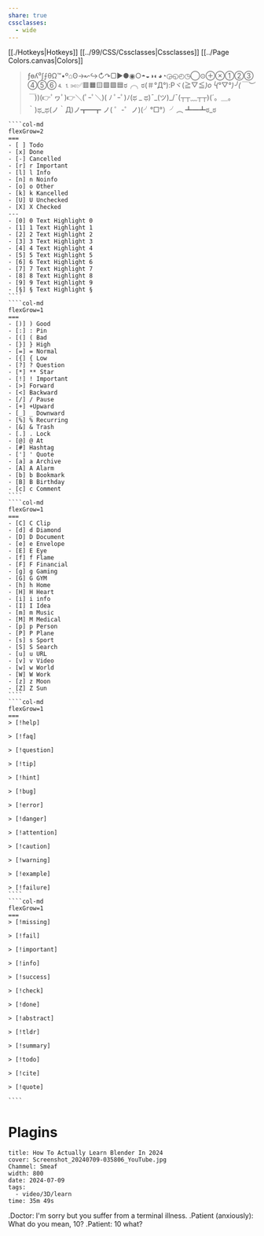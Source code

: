 ```yaml
---
share: true
cssclasses:
  - wide
---
```

[[./Hotkeys|Hotkeys]] 
[[../99/CSS/Cssclasses|Cssclasses]]
[[../Page Colors.canvas|Colors]]

> ƒɵʎ⁰∫⨍θΩ™•º⌂ʘ→↜↪↻↷▢▶●◉○◓◒◑◐◕◔◶◵◴◷◯⊙⊕⊗①②③④⑤⑥⒋⒈⫗✅🟥🟧🟨🟩🟪🟦ಠ╭╮ಠ(＃°Д°):Pヾ(≧▽≦*)o╰(*°▽°*)╯\(￣︶￣*\))(👉ﾟヮﾟ)👉＼(ﾟｰﾟ＼)( ﾉ ﾟｰﾟ)ﾉ(ಥ _ ಥ)¯\_(ツ)_/¯(┬┬﹏┬┬)(´。＿。｀)ಥ_ಥ(ノ｀Д)ノ┳━┳ ノ( ゜-゜ノ)(╯°□°）╯︵ ┻━┻ಠ_ಠ

`````col
````col-md
flexGrow=2
===
- [ ] Todo 
- [x] Done
- [-] Cancelled
- [r] r Important
- [l] l Info
- [n] n Noinfo
- [o] o Other
- [k] k Kancelled
- [U] U Unchecked
- [X] X Checked
---
- [0] 0 Text Highlight 0
- [1] 1 Text Highlight 1
- [2] 2 Text Highlight 2
- [3] 3 Text Highlight 3
- [4] 4 Text Highlight 4
- [5] 5 Text Highlight 5
- [6] 6 Text Highlight 6
- [7] 7 Text Highlight 7
- [8] 8 Text Highlight 8
- [9] 9 Text Highlight 9
- [§] § Text Highlight §
````
````col-md
flexGrow=1
===
- [)] ) Good
- [:] : Pin
- [(] ( Bad
- [}] } High
- [=] = Normal
- [{] { Low
- [?] ? Question
- [*] ** Star
- [!] ! Important
- [>] Forward
- [<] Backward
- [/] / Pause
- [+] +Upward
- [_] _ Downward
- [%] % Recurring
- [&] & Trash
- [.] . Lock
- [@] @ At
- [#] Hashtag
- ['] ' Quote
- [a] a Archive
- [A] A Alarm
- [b] b Bookmark
- [B] B Birthday
- [c] c Comment
````
````col-md
flexGrow=1
===
- [C] C Clip
- [d] d Diamond
- [D] D Document
- [e] e Envelope
- [E] E Eye
- [f] f Flame
- [F] F Financial
- [g] g Gaming
- [G] G GYM
- [h] h Home
- [H] H Heart
- [i] i info
- [I] I Idea
- [m] m Music
- [M] M Medical
- [p] p Person
- [P] P Plane
- [s] s Sport
- [S] S Search
- [u] u URL
- [v] v Video
- [w] w World
- [W] W Work
- [z] z Moon
- [Z] Z Sun
````
````col-md
flexGrow=1
===
> [!help]

> [!faq]

> [!question]

> [!tip]

> [!hint]

> [!bug]

> [!error]

> [!danger]

> [!attention]

> [!caution]

> [!warning]

> [!example]

> [!failure]
````
````col-md
flexGrow=1
===
> [!missing]

> [!fail]

> [!important]

> [!info]

> [!success]

> [!check]

> [!done]

> [!abstract]

> [!tldr]

> [!summary]

> [!todo]

> [!cite]

> [!quote]

````
`````
# Plagins

```media-card
title: How To Actually Learn Blender In 2024
cover: Screenshot_20240709-035806_YouTube.jpg
Chammel: Smeaf
width: 800
date: 2024-07-09
tags:
  - video/3D/learn
time: 35m 49s
```

.Doctor: I'm sorry but you suffer from a terminal illness.
.Patient (anxiously): What do you mean, 10?
.Patient: 10 what?